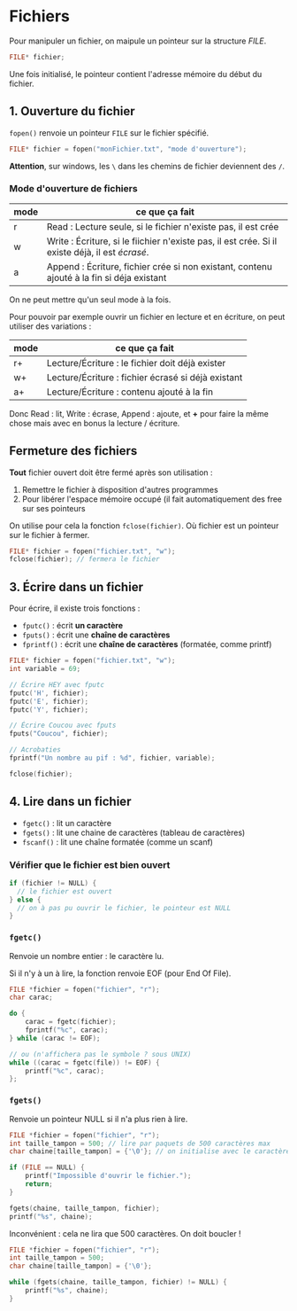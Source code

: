 Fichiers
======

Pour manipuler un fichier, on maipule un pointeur sur la structure *FILE*.

```c
FILE* fichier;
```

Une fois initialisé, le pointeur contient l'adresse mémoire du début du fichier.

## 1. Ouverture du fichier

`fopen()` renvoie un pointeur `FILE` sur le fichier spécifié.

```c
FILE* fichier = fopen("monFichier.txt", "mode d'ouverture");
```

**Attention**, sur windows, les `\` dans les chemins de fichier deviennent des `/`.

### Mode d'ouverture de fichiers
| mode | ce que ça fait |
|---|---|
| r | Read : Lecture seule, si le fichier n'existe pas, il est crée |
| w | Write : Écriture, si le fiichier n'existe pas, il est crée. Si il existe déjà, il est *écrasé*. |
| a | Append : Écriture, fichier crée si non existant, contenu ajouté à la fin si déja existant |

On ne peut mettre qu'un seul mode à la fois.

Pour pouvoir par exemple ouvrir un fichier en lecture et en écriture, on peut utiliser des variations : 

| mode | ce que ça fait |
|---|---|
| r+ | Lecture/Écriture : le fichier doit déjà exister |
| w+ | Lecture/Écriture : fichier écrasé si déjà existant |
| a+ | Lecture/Écriture : contenu ajouté à la fin |

Donc Read : lit, Write : écrase, Append : ajoute, et **+** pour faire la même chose mais avec en bonus la lecture / écriture.

## Fermeture des fichiers

**Tout** fichier ouvert doit être fermé après son utilisation :

1. Remettre le fichier à disposition d'autres programmes
2. Pour libérer l'espace mémoire occupé (il fait automatiquement des free sur ses pointeurs

On utilise pour cela la fonction `fclose(fichier)`. Où fichier est un pointeur sur le fichier à fermer.

```c
FILE* fichier = fopen("fichier.txt", "w");
fclose(fichier); // fermera le fichier
```

## 3. Écrire dans un fichier

Pour écrire, il existe trois fonctions :

-  `fputc()` : écrit **un caractère**
- `fputs()` :  écrit une **chaîne de caractères**
- `fprintf()` : écrit une **chaîne de caractères** (formatée, comme printf)

```c
FILE* fichier = fopen("fichier.txt", "w");
int variable = 69;

// Écrire HEY avec fputc
fputc('H', fichier);
fputc('E', fichier);
fputc('Y', fichier);

// Écrire Coucou avec fputs
fputs("Coucou", fichier);

// Acrobaties
fprintf("Un nombre au pif : %d", fichier, variable);

fclose(fichier);
```

## 4. Lire dans un fichier

- `fgetc()` : lit un caractère
- `fgets()` : lit une chaine de caractères (tableau de caractères)
- `fscanf()` : lit une chaîne formatée (comme un scanf)

### Vérifier que le fichier est bien ouvert
```c
if (fichier != NULL) {
  // le fichier est ouvert
} else {
  // on à pas pu ouvrir le fichier, le pointeur est NULL
}
```

### `fgetc()`
Renvoie un nombre entier : le caractère lu.

Si il n'y à un à lire, la fonction renvoie EOF (pour End Of File).

```c
FILE *fichier = fopen("fichier", "r");
char carac;

do {
	carac = fgetc(fichier);
	fprintf("%c", carac);
} while (carac != EOF);

// ou (n'affichera pas le symbole ? sous UNIX)
while ((carac = fgetc(file)) != EOF) {
    printf("%c", carac);
};
```


### `fgets()`

Renvoie un pointeur NULL si il n'a plus rien à lire.

```c
FILE *fichier = fopen("fichier", "r");
int taille_tampon = 500; // lire par paquets de 500 caractères max
char chaine[taille_tampon] = {'\0'}; // on initialise avec le caractère nul

if (FILE == NULL) {
	printf("Impossible d'ouvrir le fichier.");
	return;
}

fgets(chaine, taille_tampon, fichier);
printf("%s", chaine);
```

Inconvénient : cela ne lira que 500 caractères. On doit boucler !

```c
FILE *fichier = fopen("fichier", "r");
int taille_tampon = 500;
char chaine[taille_tampon] = {'\0'};

while (fgets(chaine, taille_tampon, fichier) != NULL) {
    printf("%s", chaine);
}
```


